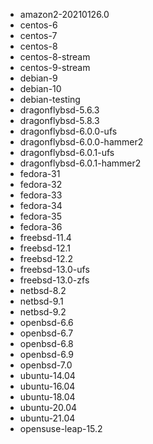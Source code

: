 - amazon2-20210126.0
- centos-6
- centos-7
- centos-8
- centos-8-stream
- centos-9-stream
- debian-9
- debian-10
- debian-testing
- dragonflybsd-5.6.3
- dragonflybsd-5.8.3
- dragonflybsd-6.0.0-ufs
- dragonflybsd-6.0.0-hammer2
- dragonflybsd-6.0.1-ufs
- dragonflybsd-6.0.1-hammer2
- fedora-31
- fedora-32
- fedora-33
- fedora-34
- fedora-35
- fedora-36
- freebsd-11.4
- freebsd-12.1
- freebsd-12.2
- freebsd-13.0-ufs
- freebsd-13.0-zfs
- netbsd-8.2
- netbsd-9.1
- netbsd-9.2
- openbsd-6.6
- openbsd-6.7
- openbsd-6.8
- openbsd-6.9
- openbsd-7.0
- ubuntu-14.04
- ubuntu-16.04
- ubuntu-18.04
- ubuntu-20.04
- ubuntu-21.04
- opensuse-leap-15.2
